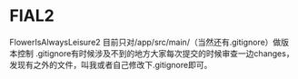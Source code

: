 # FIAL2
FlowerIsAlwaysLeisure2
目前只对/app/src/main/（当然还有.gitignore）做版本控制
.gitignore有时候涉及不到的地方大家每次提交的时候审查一边changes，发现有之外的文件，叫我或者自己修改下.gitignore即可。
